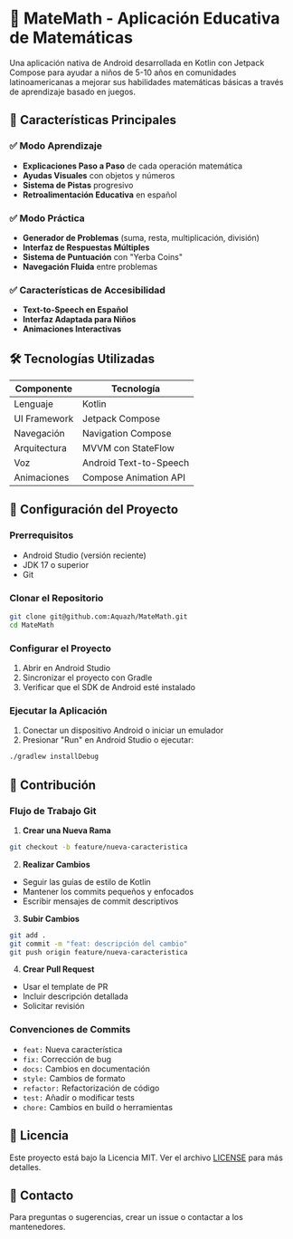 # 📱 MateMath - Aplicación Educativa de Matemáticas

Una aplicación nativa de Android desarrollada en Kotlin con Jetpack Compose para ayudar a niños de 5-10 años en comunidades latinoamericanas a mejorar sus habilidades matemáticas básicas a través de aprendizaje basado en juegos.

## 🌟 Características Principales

### ✅ Modo Aprendizaje
- **Explicaciones Paso a Paso** de cada operación matemática
- **Ayudas Visuales** con objetos y números
- **Sistema de Pistas** progresivo
- **Retroalimentación Educativa** en español

### ✅ Modo Práctica
- **Generador de Problemas** (suma, resta, multiplicación, división)
- **Interfaz de Respuestas Múltiples**
- **Sistema de Puntuación** con "Yerba Coins"
- **Navegación Fluida** entre problemas

### ✅ Características de Accesibilidad
- **Text-to-Speech en Español**
- **Interfaz Adaptada para Niños**
- **Animaciones Interactivas**

## 🛠 Tecnologías Utilizadas

| Componente | Tecnología |
|------------|------------|
| Lenguaje | Kotlin |
| UI Framework | Jetpack Compose |
| Navegación | Navigation Compose |
| Arquitectura | MVVM con StateFlow |
| Voz | Android Text-to-Speech |
| Animaciones | Compose Animation API |

## 🚀 Configuración del Proyecto

### Prerrequisitos
- Android Studio (versión reciente)
- JDK 17 o superior
- Git

### Clonar el Repositorio
```bash
git clone git@github.com:Aquazh/MateMath.git
cd MateMath
```

### Configurar el Proyecto
1. Abrir en Android Studio
2. Sincronizar el proyecto con Gradle
3. Verificar que el SDK de Android esté instalado

### Ejecutar la Aplicación
1. Conectar un dispositivo Android o iniciar un emulador
2. Presionar "Run" en Android Studio o ejecutar:
```bash
./gradlew installDebug
```

## 👥 Contribución

### Flujo de Trabajo Git
1. **Crear una Nueva Rama**
```bash
git checkout -b feature/nueva-caracteristica
```

2. **Realizar Cambios**
- Seguir las guías de estilo de Kotlin
- Mantener los commits pequeños y enfocados
- Escribir mensajes de commit descriptivos

3. **Subir Cambios**
```bash
git add .
git commit -m "feat: descripción del cambio"
git push origin feature/nueva-caracteristica
```

4. **Crear Pull Request**
- Usar el template de PR
- Incluir descripción detallada
- Solicitar revisión

### Convenciones de Commits
- `feat:` Nueva característica
- `fix:` Corrección de bug
- `docs:` Cambios en documentación
- `style:` Cambios de formato
- `refactor:` Refactorización de código
- `test:` Añadir o modificar tests
- `chore:` Cambios en build o herramientas

## 📝 Licencia
Este proyecto está bajo la Licencia MIT. Ver el archivo [LICENSE](LICENSE) para más detalles.

## 🤝 Contacto
Para preguntas o sugerencias, crear un issue o contactar a los mantenedores. 